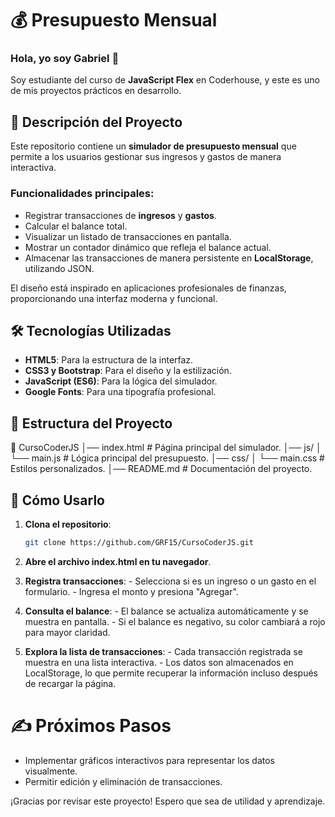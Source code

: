 # 💰 Presupuesto Mensual

### Hola, yo soy Gabriel 👋  
Soy estudiante del curso de **JavaScript Flex** en Coderhouse, y este es uno de mis proyectos prácticos en desarrollo.

## 📌 Descripción del Proyecto  
Este repositorio contiene un **simulador de presupuesto mensual** que permite a los usuarios gestionar sus ingresos y gastos de manera interactiva.  
### Funcionalidades principales:
- Registrar transacciones de **ingresos** y **gastos**.
- Calcular el balance total.
- Visualizar un listado de transacciones en pantalla.
- Mostrar un contador dinámico que refleja el balance actual.
- Almacenar las transacciones de manera persistente en **LocalStorage**, utilizando JSON.

El diseño está inspirado en aplicaciones profesionales de finanzas, proporcionando una interfaz moderna y funcional.

## 🛠️ Tecnologías Utilizadas  
- **HTML5**: Para la estructura de la interfaz.
- **CSS3 y Bootstrap**: Para el diseño y la estilización.
- **JavaScript (ES6)**: Para la lógica del simulador.
- **Google Fonts**: Para una tipografía profesional.

## 📂 Estructura del Proyecto
📁 CursoCoderJS 
│── index.html # Página principal del simulador. 
│── js/ 
│   └── main.js # Lógica principal del presupuesto. 
│── css/ 
│   └── main.css # Estilos personalizados. 
│── README.md # Documentación del proyecto.

## 🚀 Cómo Usarlo  
1. **Clona el repositorio**:
   ```bash
   git clone https://github.com/GRF15/CursoCoderJS.git
   
2. **Abre el archivo index.html en tu navegador**.

3. **Registra transacciones**:
           - Selecciona si es un ingreso o un gasto en el formulario.
           - Ingresa el monto y presiona "Agregar".
   
4. **Consulta el balance**:
            - El balance se actualiza automáticamente y se muestra en pantalla.
            - Si el balance es negativo, su color cambiará a rojo para mayor claridad.
   
5. **Explora la lista de transacciones**:
          - Cada transacción registrada se muestra en una lista interactiva.
          - Los datos son almacenados en LocalStorage, lo que permite recuperar la información incluso después de recargar la página.

# ✍️ Próximos Pasos

- Implementar gráficos interactivos para representar los datos visualmente.
- Permitir edición y eliminación de transacciones.

¡Gracias por revisar este proyecto! Espero que sea de utilidad y aprendizaje.
